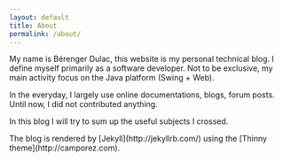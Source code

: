 ```yaml
---
layout: default
title: About
permalink: /about/
---
```

<div id="content" class="content">
<p>
My name is Bérenger Dulac, this website is my personal technical blog. I define myself primarily 
as a software developer. Not to be exclusive, my main activity focus on the Java platform 
(Swing + Web).
</p>
<p>
In the everyday, I largely use online documentations, blogs, forum posts. Until now, I did not 
contributed anything.
</p>
<p>
In this blog I will try to sum up the useful subjects I crossed.
</p>
<p>
The blog is rendered by [Jekyll](http://jekyllrb.com/) using the 
[Thinny theme](http://camporez.com).
</p>
</div>